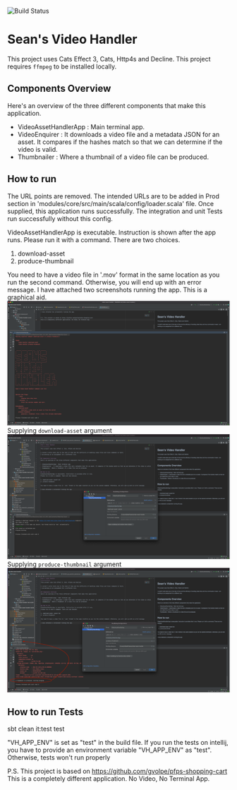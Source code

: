![Build Status](https://codebuild.eu-west-1.amazonaws.com/badges?uuid=eyJlbmNyeXB0ZWREYXRhIjoiRXZQd0xpZGFkUk9kOG40M0EwRmEwNFV3cVhsT3pBUzY1bk0yczZlMjZpOFFVKy9jWm5lUENreFNwbXNyM2VKZlp3emVDZHM1RmlOdEtSb0NNekpkRHRRPSIsIml2UGFyYW1ldGVyU3BlYyI6IjdibFpPWmRLR0lsK0wzT3UiLCJtYXRlcmlhbFNldFNlcmlhbCI6MX0%3D&branch=master)

Sean's Video Handler
=============
This project uses Cats Effect 3, Cats, Http4s and Decline. This project requires `ffmpeg` to be installed locally.

## Components Overview
Here's an overview of the three different components that make this application.

- VideoAssetHandlerApp : Main terminal app.
- VideoEnquirer : It downloads a video file and a metadata JSON for an asset. It compares if the hashes match so that we can determine if the video is valid.
- Thumbnailer : Where a thumbnail of a video file can be produced.

## How to run
The URL points are removed. The intended URLs are to be added in Prod section in 'modules/core/src/main/scala/config/loader.scala' file.
Once supplied, this application runs successfully. The integration and unit Tests run successfully without this config.

VideoAssetHandlerApp is executable. Instruction is shown after the app runs. 
Please run it with a command. There are two choices.

1. download-asset <asset-id>
2. produce-thumbnail

You need to have a video file in '.mov' format in the same location as you run the second command. Otherwise, you will end up with an error message.
I have attached two screenshots running the app. This is a graphical aid.
![alt text](app_execution_main_banner_without_command_argument.png)
Supplying `download-asset` argument
![alt text](app_execution_example1.png)
Supplying `produce-thumbnail` argument
![alt text](app_execution_example2.png)

## How to run Tests
sbt clean it:test test

"VH_APP_ENV" is set as "test" in the build file.
If you run the tests on intellij, you have to provide an environment variable "VH_APP_ENV" as "test".
Otherwise, tests won't run properly


P.S. This project is based on https://github.com/gvolpe/pfps-shopping-cart
This is a completely different application. No Video, No Terminal App.